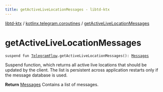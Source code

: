 ```yaml
---
title: getActiveLiveLocationMessages - libtd-ktx
---
```


[libtd-ktx](../index.html) / [kotlinx.telegram.coroutines](index.html) / [getActiveLiveLocationMessages](./get-active-live-location-messages.html)

# getActiveLiveLocationMessages

`suspend fun `[`TelegramFlow`](../kotlinx.telegram.core/-telegram-flow/index.html)`.getActiveLiveLocationMessages(): `[`Messages`](https://tdlibx.github.io/td/docs/org/drinkless/td/libcore/telegram/TdApi/Messages.html)

Suspend function, which returns all active live locations that should be updated by the client.
The list is persistent across application restarts only if the message database is used.

**Return**
[Messages](https://tdlibx.github.io/td/docs/org/drinkless/td/libcore/telegram/TdApi/Messages.html) Contains a list of messages.

